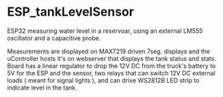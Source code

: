 # ESP_tankLevelSensor

ESP32 measuring water level in a reservoar, using an external LM555 oscillator and a capacitive probe. 

Measurements are displayed on MAX7219 driven 7seg. displays and the uController hosts it's on webserver that displays the tank status and stats. Board has a linear regulator to drop the 12V DC from the truck's battery to 5V for the ESP and the sensor, two relays that can switch 12V DC external loads ( meant for signal lights ), and can drive WS2812B LED strip to indicate level in the tank.
